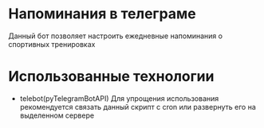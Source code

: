 # Напоминания в телеграме
Данный бот позволяет настроить ежедневные напоминания о спортивных тренировках 
# Использованные технологии
- telebot(pyTelegramBotAPI)
Для упрощения использования рекомендуется связать данный скрипт с cron или развернуть его на выделенном сервере
